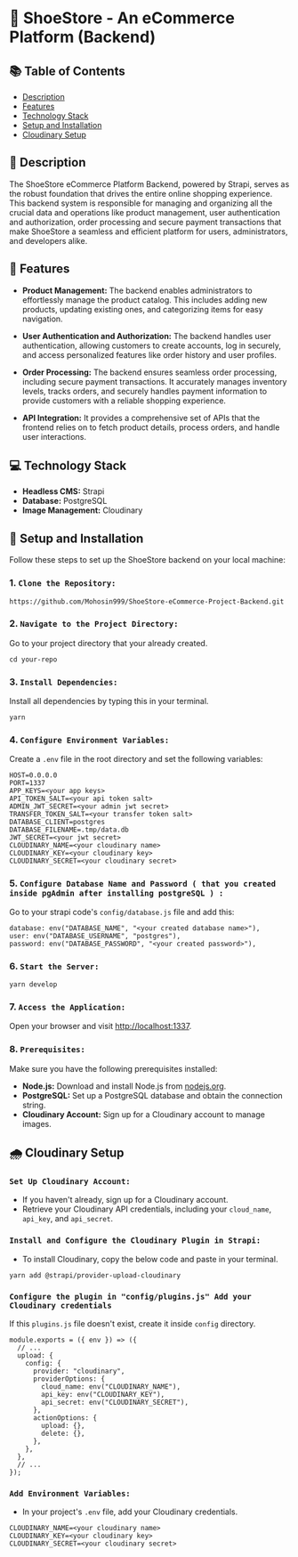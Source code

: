 # 👞 ShoeStore - An eCommerce Platform (Backend)

## 📚 Table of Contents

- [Description](#-description)
- [Features](#-features)
- [Technology Stack](#-technology-stack)
- [Setup and Installation](#-setup-and-installation)
- [Cloudinary Setup](#️-cloudinary-setup)

## 📖 Description

The ShoeStore eCommerce Platform Backend, powered by Strapi, serves as the robust foundation that drives the entire online shopping experience. This backend system is responsible for managing and organizing all the crucial data and operations like product management, user authentication and authorization, order processing and secure payment transactions that make ShoeStore a seamless and efficient platform for users, administrators, and developers alike.

## 🔆 Features

- **Product Management:** The backend enables administrators to effortlessly manage the product catalog. This includes adding new products, updating existing ones, and categorizing items for easy navigation.

- **User Authentication and Authorization:** The backend handles user authentication, allowing customers to create accounts, log in securely, and access personalized features like order history and user profiles.

- **Order Processing:** The backend ensures seamless order processing, including secure payment transactions. It accurately manages inventory levels, tracks orders, and securely handles payment information to provide customers with a reliable shopping experience.

- **API Integration:** It provides a comprehensive set of APIs that the frontend relies on to fetch product details, process orders, and handle user interactions.

## 💻 Technology Stack

- **Headless CMS:** Strapi
- **Database:** PostgreSQL
- **Image Management:** Cloudinary

## 🚀 Setup and Installation

Follow these steps to set up the ShoeStore backend on your local machine:

### 1. `Clone the Repository:`

```
https://github.com/Mohosin999/ShoeStore-eCommerce-Project-Backend.git
```

### 2. `Navigate to the Project Directory:`

Go to your project directory that your already created.

```
cd your-repo
```

### 3. `Install Dependencies:`

Install all dependencies by typing this in your terminal.

```
yarn
```

### 4. `Configure Environment Variables:`

Create a `.env` file in the root directory and set the following variables:

```
HOST=0.0.0.0
PORT=1337
APP_KEYS=<your app keys>
API_TOKEN_SALT=<your api token salt>
ADMIN_JWT_SECRET=<your admin jwt secret>
TRANSFER_TOKEN_SALT=<your transfer token salt>
DATABASE_CLIENT=postgres
DATABASE_FILENAME=.tmp/data.db
JWT_SECRET=<your jwt secret>
CLOUDINARY_NAME=<your cloudinary name>
CLOUDINARY_KEY=<your cloudinary key>
CLOUDINARY_SECRET=<your cloudinary secret>
```

### 5. `Configure Database Name and Password ( that you created inside pgAdmin after installing postgreSQL ) :`

Go to your strapi code's `config/database.js` file and add this:

```
database: env("DATABASE_NAME", "<your created database name>"),
user: env("DATABASE_USERNAME", "postgres"),
password: env("DATABASE_PASSWORD", "<your created password>"),
```

### 6. `Start the Server:`

```
yarn develop
```

### 7. `Access the Application:`

Open your browser and visit [http://localhost:1337](http://localhost:1337).

### 8. `Prerequisites:`

Make sure you have the following prerequisites installed:

- **Node.js:** Download and install Node.js from [nodejs.org](https://nodejs.org/en).
- **PostgreSQL:** Set up a PostgreSQL database and obtain the connection string.
- **Cloudinary Account:** Sign up for a Cloudinary account to manage images.

## 🌧️ Cloudinary Setup

### `Set Up Cloudinary Account:`

- If you haven't already, sign up for a Cloudinary account.
- Retrieve your Cloudinary API credentials, including your `cloud_name`, `api_key`, and `api_secret`.

### `Install and Configure the Cloudinary Plugin in Strapi:`

- To install Cloudinary, copy the below code and paste in your terminal.

```
yarn add @strapi/provider-upload-cloudinary
```

### `Configure the plugin in "config/plugins.js" Add your Cloudinary credentials`

If this `plugins.js` file doesn't exist, create it inside `config` directory.

```
module.exports = ({ env }) => ({
  // ...
  upload: {
    config: {
      provider: "cloudinary",
      providerOptions: {
        cloud_name: env("CLOUDINARY_NAME"),
        api_key: env("CLOUDINARY_KEY"),
        api_secret: env("CLOUDINARY_SECRET"),
      },
      actionOptions: {
        upload: {},
        delete: {},
      },
    },
  },
  // ...
});
```

### `Add Environment Variables:`

- In your project's `.env` file, add your Cloudinary credentials.

```
CLOUDINARY_NAME=<your cloudinary name>
CLOUDINARY_KEY=<your cloudinary key>
CLOUDINARY_SECRET=<your cloudinary secret>
```
